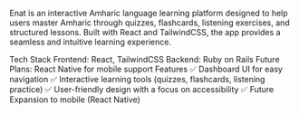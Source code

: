 Enat is an interactive Amharic language learning platform designed to help users master Amharic through quizzes, flashcards, listening exercises, and structured lessons. Built with React and TailwindCSS, the app provides a seamless and intuitive learning experience.

Tech Stack
Frontend: React, TailwindCSS
Backend: Ruby on Rails
Future Plans: React Native for mobile support
Features
✅ Dashboard UI for easy navigation
✅ Interactive learning tools (quizzes, flashcards, listening practice)
✅ User-friendly design with a focus on accessibility
✅ Future Expansion to mobile (React Native)